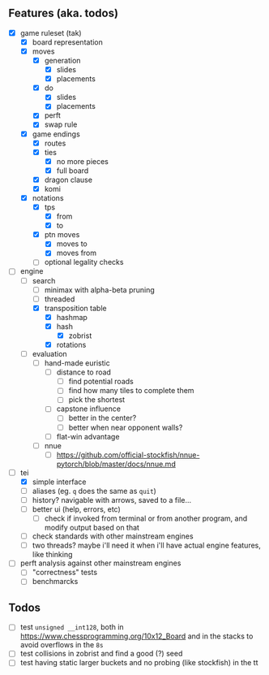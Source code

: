 ## Features (aka. todos)
- [x] game ruleset (tak)
  - [x] board representation
  - [x] moves
    - [x] generation
      - [x] slides
      - [x] placements
    - [x] do
      - [x] slides
      - [x] placements
    - [x] perft
    - [x] swap rule
  - [x] game endings
    - [x] routes
    - [x] ties
      - [x] no more pieces
      - [x] full board
    - [x] dragon clause
    - [x] komi
  - [x] notations
    - [x] tps
      - [x] from
      - [x] to
    - [x] ptn moves
      - [x] moves to
      - [x] moves from
    - [ ] optional legality checks
- [ ] engine
  - [ ] search
    - [ ] minimax with alpha-beta pruning
    - [ ] threaded
    - [x] transposition table
      - [x] hashmap
      - [x] hash
        - [x] zobrist
      - [x] rotations
  - [ ] evaluation
    - [ ] hand-made euristic
      - [ ] distance to road
        - [ ] find potential roads
        - [ ] find how many tiles to complete them
        - [ ] pick the shortest
      - [ ] capstone influence
        - [ ] better in the center?
        - [ ] better when near opponent walls?
      - [ ] flat-win advantage
    - [ ] nnue
      - [ ] https://github.com/official-stockfish/nnue-pytorch/blob/master/docs/nnue.md
- [ ] tei
  - [x] simple interface
  - [ ] aliases (eg. `q` does the same as `quit`)
  - [ ] history? navigable with arrows, saved to a file...
  - [ ] better ui (help, errors, etc)
    - [ ] check if invoked from terminal or from another program, and modify output based on that
  - [ ] check standards with other mainstream engines
  - [ ] two threads? maybe i'll need it when i'll have actual engine features, like thinking
- [ ] perft analysis against other mainstream engines
  - [ ] "correctness" tests
  - [ ] benchmarcks

## Todos
- [ ] test `unsigned __int128`, both in https://www.chessprogramming.org/10x12_Board and in the stacks to avoid overflows in the `8s`
- [ ] test collisions in zobrist and find a good (?) seed
- [ ] test having static larger buckets and no probing (like stockfish) in the tt